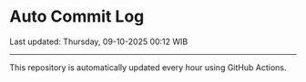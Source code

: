 # Auto Commit Log

Last updated: Thursday, 09-10-2025 00:12 WIB

---

This repository is automatically updated every hour using GitHub Actions.
